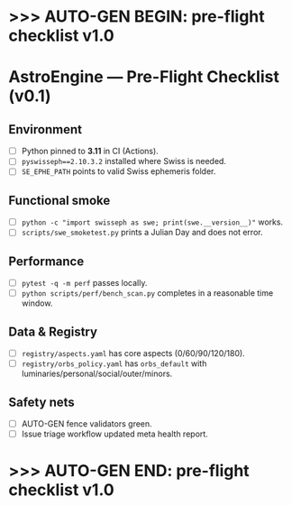 # >>> AUTO-GEN BEGIN: pre-flight checklist v1.0
# AstroEngine — Pre-Flight Checklist (v0.1)

## Environment
- [ ] Python pinned to **3.11** in CI (Actions).
- [ ] `pyswisseph==2.10.3.2` installed where Swiss is needed.
- [ ] `SE_EPHE_PATH` points to valid Swiss ephemeris folder.

## Functional smoke
- [ ] `python -c "import swisseph as swe; print(swe.__version__)"` works.
- [ ] `scripts/swe_smoketest.py` prints a Julian Day and does not error.

## Performance
- [ ] `pytest -q -m perf` passes locally.
- [ ] `python scripts/perf/bench_scan.py` completes in a reasonable time window.

## Data & Registry
- [ ] `registry/aspects.yaml` has core aspects (0/60/90/120/180).
- [ ] `registry/orbs_policy.yaml` has `orbs_default` with luminaries/personal/social/outer/minors.

## Safety nets
- [ ] AUTO-GEN fence validators green.
- [ ] Issue triage workflow updated meta health report.
# >>> AUTO-GEN END: pre-flight checklist v1.0
